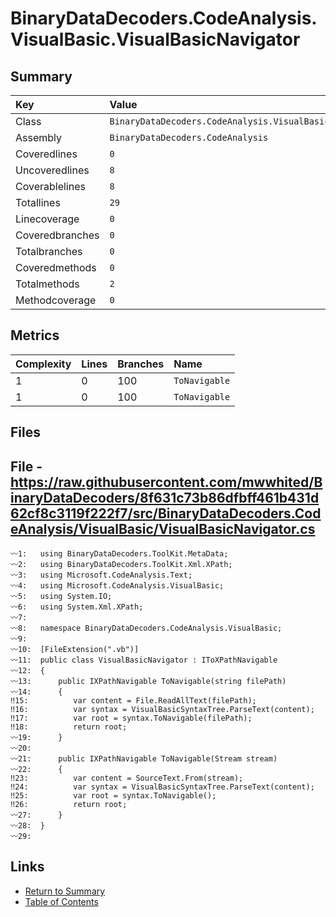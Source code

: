 ﻿# BinaryDataDecoders.CodeAnalysis.VisualBasic.VisualBasicNavigator

## Summary

| Key             | Value                                                              |
| :-------------- | :----------------------------------------------------------------- |
| Class           | `BinaryDataDecoders.CodeAnalysis.VisualBasic.VisualBasicNavigator` |
| Assembly        | `BinaryDataDecoders.CodeAnalysis`                                  |
| Coveredlines    | `0`                                                                |
| Uncoveredlines  | `8`                                                                |
| Coverablelines  | `8`                                                                |
| Totallines      | `29`                                                               |
| Linecoverage    | `0`                                                                |
| Coveredbranches | `0`                                                                |
| Totalbranches   | `0`                                                                |
| Coveredmethods  | `0`                                                                |
| Totalmethods    | `2`                                                                |
| Methodcoverage  | `0`                                                                |

## Metrics

| Complexity | Lines | Branches | Name          |
| :--------- | :---- | :------- | :------------ |
| 1          | 0     | 100      | `ToNavigable` |
| 1          | 0     | 100      | `ToNavigable` |

## Files

## File - https://raw.githubusercontent.com/mwwhited/BinaryDataDecoders/8f631c73b86dfbff461b431d62cf8c3119f222f7/src/BinaryDataDecoders.CodeAnalysis/VisualBasic/VisualBasicNavigator.cs

```CSharp
〰1:   using BinaryDataDecoders.ToolKit.MetaData;
〰2:   using BinaryDataDecoders.ToolKit.Xml.XPath;
〰3:   using Microsoft.CodeAnalysis.Text;
〰4:   using Microsoft.CodeAnalysis.VisualBasic;
〰5:   using System.IO;
〰6:   using System.Xml.XPath;
〰7:   
〰8:   namespace BinaryDataDecoders.CodeAnalysis.VisualBasic;
〰9:   
〰10:  [FileExtension(".vb")]
〰11:  public class VisualBasicNavigator : IToXPathNavigable
〰12:  {
〰13:      public IXPathNavigable ToNavigable(string filePath)
〰14:      {
‼15:          var content = File.ReadAllText(filePath);
‼16:          var syntax = VisualBasicSyntaxTree.ParseText(content);
‼17:          var root = syntax.ToNavigable(filePath);
‼18:          return root;
〰19:      }
〰20:  
〰21:      public IXPathNavigable ToNavigable(Stream stream)
〰22:      {
‼23:          var content = SourceText.From(stream);
‼24:          var syntax = VisualBasicSyntaxTree.ParseText(content);
‼25:          var root = syntax.ToNavigable();
‼26:          return root;
〰27:      }
〰28:  }
〰29:  
```

## Links

* [Return to Summary](Summary.md)
* [Table of Contents](../TOC.md)

